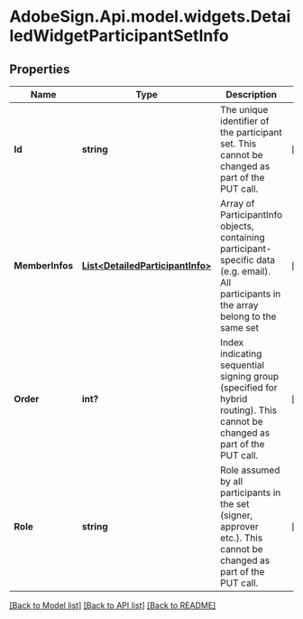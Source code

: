 # AdobeSign.Api.model.widgets.DetailedWidgetParticipantSetInfo
## Properties

Name | Type | Description | Notes
------------ | ------------- | ------------- | -------------
**Id** | **string** | The unique identifier of the participant set. This cannot be changed as part of the PUT call. | [optional] 
**MemberInfos** | [**List&lt;DetailedParticipantInfo&gt;**](DetailedParticipantInfo.md) | Array of ParticipantInfo objects, containing participant-specific data (e.g. email). All participants in the array belong to the same set | [optional] 
**Order** | **int?** | Index indicating sequential signing group (specified for hybrid routing). This cannot be changed as part of the PUT call. | [optional] 
**Role** | **string** | Role assumed by all participants in the set (signer, approver etc.). This cannot be changed as part of the PUT call. | [optional] 

[[Back to Model list]](../README.md#documentation-for-models) [[Back to API list]](../README.md#documentation-for-api-endpoints) [[Back to README]](../README.md)

